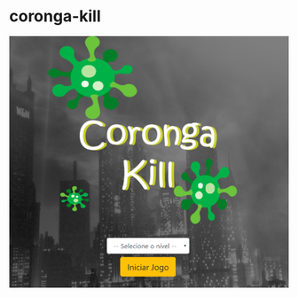 # coronga-kill
<img src="https://github.com/tadeifelipe/coronga-kill/blob/master/imagens/coronga.png" />
